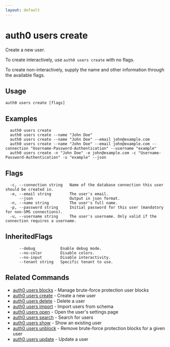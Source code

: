 ```yaml
---
layout: default
---
```

# auth0 users create

Create a new user.

To create interactively, use `auth0 users create` with no flags.

To create non-interactively, supply the name and other information through the available flags.

## Usage
```
auth0 users create [flags]
```

## Examples

```
  auth0 users create 
  auth0 users create --name "John Doe" 
  auth0 users create --name "John Doe" --email john@example.com
  auth0 users create --name "John Doe" --email john@example.com --connection "Username-Password-Authentication" --username "example"
  auth0 users create -n "John Doe" -e john@example.com -c "Username-Password-Authentication" -u "example" --json
```


## Flags

```
  -c, --connection string   Name of the database connection this user should be created in.
  -e, --email string        The user's email.
      --json                Output in json format.
  -n, --name string         The user's full name.
  -p, --password string     Initial password for this user (mandatory for non-SMS connections).
  -u, --username string     The user's username. Only valid if the connection requires a username.
```


## InheritedFlags

```
      --debug           Enable debug mode.
      --no-color        Disable colors.
      --no-input        Disable interactivity.
      --tenant string   Specific tenant to use.
```


## Related Commands

- [auth0 users blocks](auth0_users_blocks.md) - Manage brute-force protection user blocks
- [auth0 users create](auth0_users_create.md) - Create a new user
- [auth0 users delete](auth0_users_delete.md) - Delete a user
- [auth0 users import](auth0_users_import.md) - Import users from schema
- [auth0 users open](auth0_users_open.md) - Open the user's settings page
- [auth0 users search](auth0_users_search.md) - Search for users
- [auth0 users show](auth0_users_show.md) - Show an existing user
- [auth0 users unblock](auth0_users_unblock.md) - Remove brute-force protection blocks for a given user
- [auth0 users update](auth0_users_update.md) - Update a user


